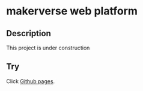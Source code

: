 # makerverse web platform

## Description

This project is under construction

## Try

Click [Github pages](https://ad1mohan.github.io/makerverse/).
